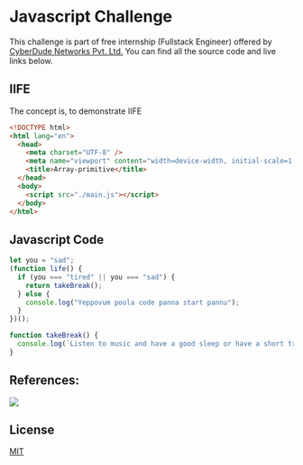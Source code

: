 # Javascript Challenge

This challenge is part of free internship (Fullstack Engineer) offered by [CyberDude Networks Pvt. Ltd.](https://cyberdudenetworks.com) You can find all the source code and live links below.

## IIFE

The concept is, to demonstrate IIFE

```html
<!DOCTYPE html>
<html lang="en">
  <head>
    <meta charset="UTF-8" />
    <meta name="viewport" content="width=device-width, initial-scale=1.0" />
    <title>Array-primitive</title>
  </head>
  <body>
    <script src="./main.js"></script>
  </body>
</html>
```

## Javascript Code

```javascript
let you = "sad";
(function life() {
  if (you === "tired" || you === "sad") {
    return takeBreak();
  } else {
    console.log("Yeppovum poola code panna start pannu");
  }
})();

function takeBreak() {
  console.log(`Listen to music and have a good sleep or have a short trip`);
}
```

## References:

<a href="https://youtu.be/JuiiCYIojd4?si=fJqgMmh4rT9m5lkV"><img src="https://i.ytimg.com/vi/JuiiCYIojd4/sddefault.jpg"></a>

## License

[MIT](https://choosealicense.com/licenses/mit/)
